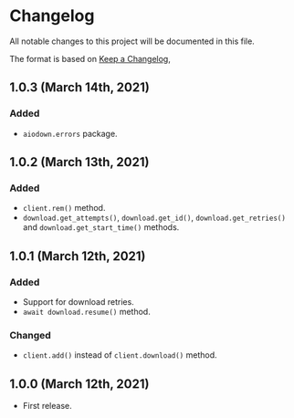 # Changelog

All notable changes to this project will be documented in this file.

The format is based on [Keep a Changelog](https://keepachangelog.com/en/1.0.0/),

## 1.0.3 (March 14th, 2021)

### Added

* `aiodown.errors` package.

## 1.0.2 (March 13th, 2021)

### Added

* `client.rem()` method.
* `download.get_attempts()`, `download.get_id()`, `download.get_retries()` and `download.get_start_time()` methods.

## 1.0.1 (March 12th, 2021)

### Added

* Support for download retries.
* `await download.resume()` method.

### Changed

* `client.add()` instead of `client.download()` method.

## 1.0.0 (March 12th, 2021)

* First release.